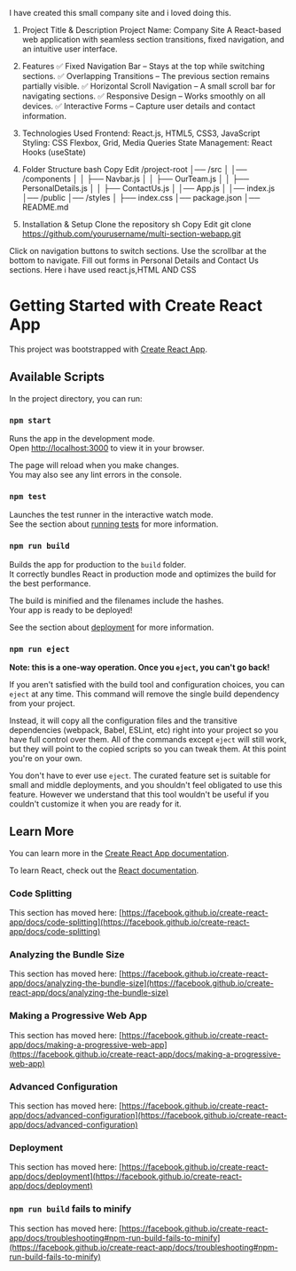 I have created this small company site and i loved doing this.
1. Project Title & Description
Project Name: Company Site
A React-based web application with seamless section transitions, fixed navigation, and an intuitive user interface.

2. Features
✅ Fixed Navigation Bar – Stays at the top while switching sections.
✅ Overlapping Transitions – The previous section remains partially visible.
✅ Horizontal Scroll Navigation – A small scroll bar for navigating sections.
✅ Responsive Design – Works smoothly on all devices.
✅ Interactive Forms – Capture user details and contact information.

3. Technologies Used
Frontend: React.js, HTML5, CSS3, JavaScript
Styling: CSS Flexbox, Grid, Media Queries
State Management: React Hooks (useState)
4. Folder Structure
bash
Copy
Edit
/project-root
│── /src
│   │── /components
│   │   ├── Navbar.js
│   │   ├── OurTeam.js
│   │   ├── PersonalDetails.js
│   │   ├── ContactUs.js
│   │── App.js
│   │── index.js
│── /public
│── /styles
│   ├── index.css
│── package.json
│── README.md
5. Installation & Setup
Clone the repository
sh
Copy
Edit
git clone https://github.com/yourusername/multi-section-webapp.git

Click on navigation buttons to switch sections.
Use the scrollbar at the bottom to navigate.
Fill out forms in Personal Details and Contact Us sections.
Here i have used react.js,HTML AND CSS



# Getting Started with Create React App

This project was bootstrapped with [Create React App](https://github.com/facebook/create-react-app).

## Available Scripts

In the project directory, you can run:

### `npm start`

Runs the app in the development mode.\
Open [http://localhost:3000](http://localhost:3000) to view it in your browser.

The page will reload when you make changes.\
You may also see any lint errors in the console.

### `npm test`

Launches the test runner in the interactive watch mode.\
See the section about [running tests](https://facebook.github.io/create-react-app/docs/running-tests) for more information.

### `npm run build`

Builds the app for production to the `build` folder.\
It correctly bundles React in production mode and optimizes the build for the best performance.

The build is minified and the filenames include the hashes.\
Your app is ready to be deployed!

See the section about [deployment](https://facebook.github.io/create-react-app/docs/deployment) for more information.

### `npm run eject`

**Note: this is a one-way operation. Once you `eject`, you can't go back!**

If you aren't satisfied with the build tool and configuration choices, you can `eject` at any time. This command will remove the single build dependency from your project.

Instead, it will copy all the configuration files and the transitive dependencies (webpack, Babel, ESLint, etc) right into your project so you have full control over them. All of the commands except `eject` will still work, but they will point to the copied scripts so you can tweak them. At this point you're on your own.

You don't have to ever use `eject`. The curated feature set is suitable for small and middle deployments, and you shouldn't feel obligated to use this feature. However we understand that this tool wouldn't be useful if you couldn't customize it when you are ready for it.

## Learn More

You can learn more in the [Create React App documentation](https://facebook.github.io/create-react-app/docs/getting-started).

To learn React, check out the [React documentation](https://reactjs.org/).

### Code Splitting

This section has moved here: [https://facebook.github.io/create-react-app/docs/code-splitting](https://facebook.github.io/create-react-app/docs/code-splitting)

### Analyzing the Bundle Size

This section has moved here: [https://facebook.github.io/create-react-app/docs/analyzing-the-bundle-size](https://facebook.github.io/create-react-app/docs/analyzing-the-bundle-size)

### Making a Progressive Web App

This section has moved here: [https://facebook.github.io/create-react-app/docs/making-a-progressive-web-app](https://facebook.github.io/create-react-app/docs/making-a-progressive-web-app)

### Advanced Configuration

This section has moved here: [https://facebook.github.io/create-react-app/docs/advanced-configuration](https://facebook.github.io/create-react-app/docs/advanced-configuration)

### Deployment

This section has moved here: [https://facebook.github.io/create-react-app/docs/deployment](https://facebook.github.io/create-react-app/docs/deployment)

### `npm run build` fails to minify

This section has moved here: [https://facebook.github.io/create-react-app/docs/troubleshooting#npm-run-build-fails-to-minify](https://facebook.github.io/create-react-app/docs/troubleshooting#npm-run-build-fails-to-minify)
